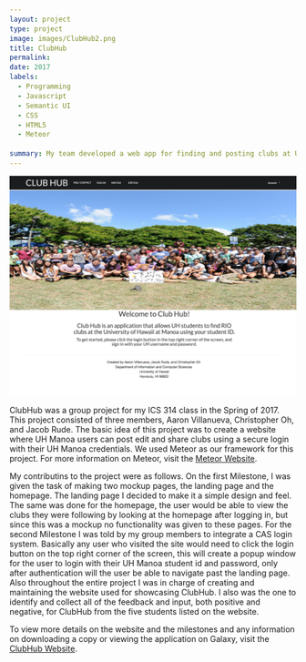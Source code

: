 ```yaml
---
layout: project
type: project
image: images/ClubHub2.png
title: ClubHub
permalink: 
date: 2017
labels:
  - Programming
  - Javascript
  - Semantic UI
  - CSS
  - HTML5
  - Meteor
  
summary: My team developed a web app for finding and posting clubs at UH Manoa
---
```


<img class="ui medium right floated rounded image" src="/images/ClubHub2.png">


ClubHub was a group project for my ICS 314 class in the Spring of 2017.  This project consisted of three members, Aaron Villanueva, Christopher Oh, and Jacob Rude.  The basic idea of this project was to create a website where UH Manoa users can post edit and share clubs using a secure login with their UH Manoa credentials.  We used Meteor as our framework for this project.  For more information on Meteor, visit the [Meteor Website](https://www.meteor.com/).

My contributins to the project were as follows.  On the first Milestone, I was given the task of making two mockup pages, the landing page and the homepage.  The landing page I decided to make it a simple design and feel.  The same was done for the homepage, the user would be able to view the clubs they were following by looking at the homepage after logging in, but since this was a mockup no functionality was given to these pages.  For the second Milestone I was told by my group members to integrate a CAS login system.  Basically any user who visited the site would need to click the login button on the top right corner of the screen, this will create a popup window for the user to login with their UH Manoa student id and password, only after authentication will the user be able to navigate past the landing page.  Also throughout the entire project I was in charge of creating and maintaining the website used for showcasing ClubHub.  I also was the one to identify and collect all of the feedback and input, both positive and negative, for ClubHub from the five students listed on the website. 

To view more details on the website and the milestones and any information on downloading a copy or viewing the application on Galaxy, visit the [ClubHub Website](https://rude-oh-villanueva.github.io/).
